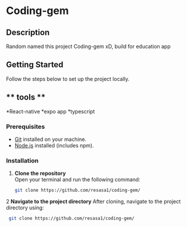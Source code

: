 # Coding-gem

## Description
Random named this project Coding-gem xD, build for education app 

## Getting Started

Follow the steps below to set up the project locally.

## ** tools **
*React-native
*expo app
*typescript
### Prerequisites
- [Git](https://git-scm.com/) installed on your machine.
- [Node.js](https://nodejs.org/) installed (includes npm).

### Installation

1. **Clone the repository**  
   Open your terminal and run the following command:
   ```bash
   git clone https://github.com/resasa1/coding-gem/


2 **Navigate to the project directory**
After cloning, navigate to the project directory using:
  ```bash
   git clone https://github.com/resasa1/coding-gem/





